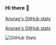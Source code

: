 ### Hi there 👋

[Anurag's GitHub stats](https://github-profile-summary-cards.vercel.app/api/cards/profile-details?username=Cocomplex&theme=transparent&show_icons=true)

[Anurag's GitHub stats](https://github-readme-stats.vercel.app/api?username=Cocomplex&theme=transparent&show_icons=true)

![GitHub Stats](https://github-readme-stats.vercel.app/api?username=Cocomplex&theme=transparent&show_icons=true)

<!--
**Cocomplex/Cocomplex** is a ✨ _special_ ✨ repository because its `README.md` (this file) appears on your GitHub profile.

Here are some ideas to get you started:

- 🔭 I’m currently working on ...
- 🌱 I’m currently learning ...
- 👯 I’m looking to collaborate on ...
- 🤔 I’m looking for help with ...
- 💬 Ask me about ...
- 📫 How to reach me: ...
- 😄 Pronouns: ...
- ⚡ Fun fact: ...
-->
